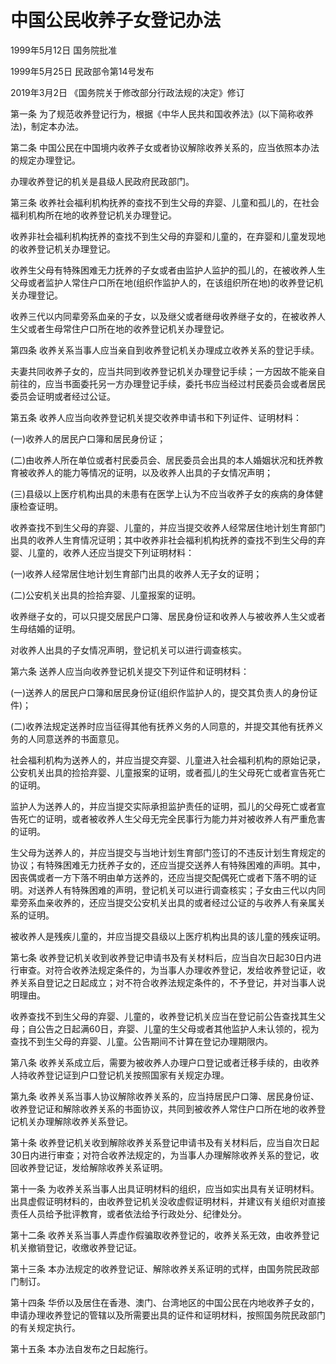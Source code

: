 # 中国公民收养子女登记办法

1999年5月12日 国务院批准

1999年5月25日 民政部令第14号发布

2019年3月2日 《国务院关于修改部分行政法规的决定》修订

<!-- INFO END -->

第一条 为了规范收养登记行为，根据《中华人民共和国收养法》(以下简称收养法)，制定本办法。

第二条 中国公民在中国境内收养子女或者协议解除收养关系的，应当依照本办法的规定办理登记。

办理收养登记的机关是县级人民政府民政部门。

第三条 收养社会福利机构抚养的查找不到生父母的弃婴、儿童和孤儿的，在社会福利机构所在地的收养登记机关办理登记。

收养非社会福利机构抚养的查找不到生父母的弃婴和儿童的，在弃婴和儿童发现地的收养登记机关办理登记。

收养生父母有特殊困难无力抚养的子女或者由监护人监护的孤儿的，在被收养人生父母或者监护人常住户口所在地(组织作监护人的，在该组织所在地)的收养登记机关办理登记。

收养三代以内同辈旁系血亲的子女，以及继父或者继母收养继子女的，在被收养人生父或者生母常住户口所在地的收养登记机关办理登记。

第四条 收养关系当事人应当亲自到收养登记机关办理成立收养关系的登记手续。

夫妻共同收养子女的，应当共同到收养登记机关办理登记手续；一方因故不能亲自前往的，应当书面委托另一方办理登记手续，委托书应当经过村民委员会或者居民委员会证明或者经过公证。

第五条 收养人应当向收养登记机关提交收养申请书和下列证件、证明材料：

(一)收养人的居民户口簿和居民身份证；

(二)由收养人所在单位或者村民委员会、居民委员会出具的本人婚姻状况和抚养教育被收养人的能力等情况的证明，以及收养人出具的子女情况声明；

(三)县级以上医疗机构出具的未患有在医学上认为不应当收养子女的疾病的身体健康检查证明。

收养查找不到生父母的弃婴、儿童的，并应当提交收养人经常居住地计划生育部门出具的收养人生育情况证明；其中收养非社会福利机构抚养的查找不到生父母的弃婴、儿童的，收养人还应当提交下列证明材料：

(一)收养人经常居住地计划生育部门出具的收养人无子女的证明；

(二)公安机关出具的捡拾弃婴、儿童报案的证明。

收养继子女的，可以只提交居民户口簿、居民身份证和收养人与被收养人生父或者生母结婚的证明。

对收养人出具的子女情况声明，登记机关可以进行调查核实。

第六条 送养人应当向收养登记机关提交下列证件和证明材料：

(一)送养人的居民户口簿和居民身份证(组织作监护人的，提交其负责人的身份证件)；

(二)收养法规定送养时应当征得其他有抚养义务的人同意的，并提交其他有抚养义务的人同意送养的书面意见。

社会福利机构为送养人的，并应当提交弃婴、儿童进入社会福利机构的原始记录，公安机关出具的捡拾弃婴、儿童报案的证明，或者孤儿的生父母死亡或者宣告死亡的证明。

监护人为送养人的，并应当提交实际承担监护责任的证明，孤儿的父母死亡或者宣告死亡的证明，或者被收养人生父母无完全民事行为能力并对被收养人有严重危害的证明。

生父母为送养人的，并应当提交与当地计划生育部门签订的不违反计划生育规定的协议；有特殊困难无力抚养子女的，还应当提交送养人有特殊困难的声明。其中，因丧偶或者一方下落不明由单方送养的，还应当提交配偶死亡或者下落不明的证明。对送养人有特殊困难的声明，登记机关可以进行调查核实；子女由三代以内同辈旁系血亲收养的，还应当提交公安机关出具的或者经过公证的与收养人有亲属关系的证明。

被收养人是残疾儿童的，并应当提交县级以上医疗机构出具的该儿童的残疾证明。

第七条 收养登记机关收到收养登记申请书及有关材料后，应当自次日起30日内进行审查。对符合收养法规定条件的，为当事人办理收养登记，发给收养登记证，收养关系自登记之日起成立；对不符合收养法规定条件的，不予登记，并对当事人说明理由。

收养查找不到生父母的弃婴、儿童的，收养登记机关应当在登记前公告查找其生父母；自公告之日起满60日，弃婴、儿童的生父母或者其他监护人未认领的，视为查找不到生父母的弃婴、儿童。公告期间不计算在登记办理期限内。

第八条 收养关系成立后，需要为被收养人办理户口登记或者迁移手续的，由收养人持收养登记证到户口登记机关按照国家有关规定办理。

第九条 收养关系当事人协议解除收养关系的，应当持居民户口簿、居民身份证、收养登记证和解除收养关系的书面协议，共同到被收养人常住户口所在地的收养登记机关办理解除收养关系登记。

第十条 收养登记机关收到解除收养关系登记申请书及有关材料后，应当自次日起30日内进行审查；对符合收养法规定的，为当事人办理解除收养关系的登记，收回收养登记证，发给解除收养关系证明。

第十一条 为收养关系当事人出具证明材料的组织，应当如实出具有关证明材料。出具虚假证明材料的，由收养登记机关没收虚假证明材料，并建议有关组织对直接责任人员给予批评教育，或者依法给予行政处分、纪律处分。

第十二条 收养关系当事人弄虚作假骗取收养登记的，收养关系无效，由收养登记机关撤销登记，收缴收养登记证。

第十三条 本办法规定的收养登记证、解除收养关系证明的式样，由国务院民政部门制订。

第十四条 华侨以及居住在香港、澳门、台湾地区的中国公民在内地收养子女的，申请办理收养登记的管辖以及所需要出具的证件和证明材料，按照国务院民政部门的有关规定执行。

第十五条 本办法自发布之日起施行。

